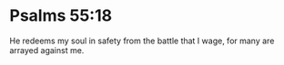 # Psalms 55:18

He redeems my soul in safety from the battle that I wage, for many are arrayed against me.
